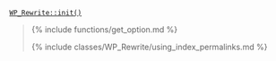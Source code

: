 <p><code><a href="https://developer.wordpress.org/reference/classes/wp_rewrite/init/">WP_Rewrite::init()</a></code></p>

<blockquote>

{% include functions/get_option.md %}

{% include classes/WP_Rewrite/using_index_permalinks.md %}

</blockquote>

